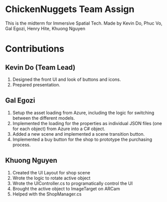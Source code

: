 # ChickenNuggets Team Assign
 This is the midterm for Immersive Spatial Tech. Made by Kevin Do, Phuc Vo, Gal Egozi, Henry Hite, Khuong Nguyen
# Contributions
## Kevin Do (Team Lead)
1. Designed the front UI and look of buttons and icons.
2. Prepared presentation.
## Gal Egozi
1. Setup the asset loading from Azure, including the logic for switching between the different models.
2. Implemented the loading for the properties as individual JSON files (one for each object) from Azure into a C# object.
3. Added a new scene and implemented a scene transition button.
4. Implemented a buy button for the shop to prototype the purchasing process.
## Khuong Nguyen
1. Created the UI Layout for shop scene
2. Wrote the logic to rotate active object 
3. Wrote the UIController.cs to programatically control the UI
4. Brought the active object to ImageTarget on ARCam
5. Helped with the ShopManager.cs
